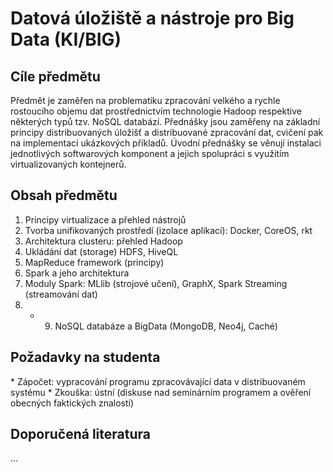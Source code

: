 # Datová úložiště a nástroje pro Big Data (KI/BIG)

## Cíle předmětu

Předmět je zaměřen na problematiku zpracování velkého a rychle rostoucího objemu dat prostřednictvím technologie Hadoop respektive některých typů tzv. NoSQL databází. Přednášky jsou zaměřeny na základní principy distribuovaných úložišť a distribuované zpracování dat, cvičení pak na implementaci ukázkových příkladů. Úvodní přednášky se věnují instalaci jednotlivých softwarových komponent a jejich spolupráci s využitím virtualizovaných kontejnerů. 

## Obsah předmětu

1. Principy virtualizace a přehled nástrojů
2. Tvorba unifikovaných prostředí (izolace aplikací): Docker, CoreOS, rkt
3. Architektura clusteru: přehled Hadoop
4. Ukládání dat (storage) HDFS, HiveQL
5. MapReduce framework (principy)
6. Spark a jeho architektura
7. Moduly Spark: MLlib (strojové učení), GraphX, Spark Streaming (streamování dat)
8. - 9. NoSQL databáze a BigData (MongoDB, Neo4j, Caché)

## Požadavky na studenta

* Zápočet: vypracování programu zpracovávající data v distribuovaném systému
* Zkouška: ústní (diskuse nad seminárním programem a ověření obecných faktických znalostí)

## Doporučená literatura

...